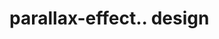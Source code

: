 # parallax-effect.. design                                                                                                                                                                     

